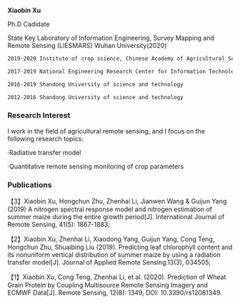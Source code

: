 
**Xiaobin Xu**

Ph.D Cadidate

State Key Laboratory of Information Engineering, Survey Mapping and Remote Sensing (LIESMARS)
Wuhan University(2020)



```markdown
2019-2020 Institute of crop science, Chinese Academy of Agricultural Sciences（CAAS）

2017-2019 National Engineering Research Center for Information Technology in Agriculture（NERCITA）

2016-2019 Shandong University of science and technology

2012-2016 Shandong University of science and technology
```


### Research Interest

I work in the field of agricultural remote sensing, and I focus on the following research topics: 

·Radiative transfer model

·Quantitative remote sensing monitoring of crop parameters


### Publications
【3】Xiaobin Xu, Hongchun Zhu, Zhenhai Li, Jianwen Wang & Guijun Yang (2019) A nitrogen spectral response model and nitrogen estimation of summer maize during the entire growth period[J]. International Journal of Remote Sensing, 41(5): 1867-1883;

【2】Xiaobin Xu, Zhenhai Li, Xiaodong Yang, Guijun Yang, Cong Teng, Hongchun Zhu, Shuaibing Liu (2019). Predicting leaf chlorophyll content and its nonuniform vertical distribution of summer maize by using a radiation transfer model[J]. Journal of Applied Remote Sensing.13(3), 034505;

【1】Xiaobin Xu, Cong Teng, Zhenhai Li, et al. (2020). Prediction of Wheat Grain Protein by Coupling Multisource Remote Sensing Imagery and ECMWF Data[J]. Remote Sensing, 12(8): 1349, DOI: 10.3390/rs12081349.

